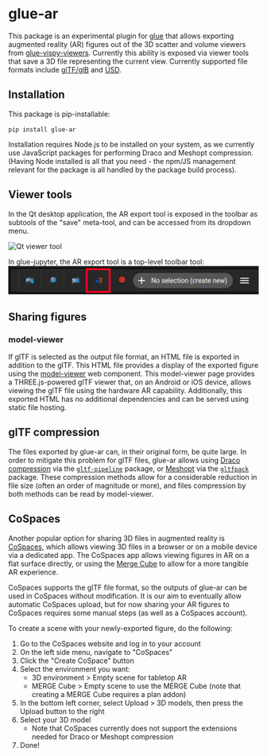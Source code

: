 # glue-ar

This package is an experimental plugin for [glue](<ttps://glueviz.org/>) that allows exporting augmented reality (AR)
figures out of the 3D scatter and volume viewers from [glue-vispy-viewers](https://github.com/glue-viz/glue-vispy-viewers).
Currently this ability is exposed via viewer tools that save a 3D file representing the current view. Currently supported
file formats include [glTF/glB](https://www.khronos.org/gltf/) and [USD](https://openusd.org/release/index.html).


## Installation

This package is pip-installable:

```
pip install glue-ar
```

Installation requires Node.js to be installed on your system, as we currently use JavaScript packages for performing
Draco and Meshopt compression. (Having Node installed is all that you need - the npm/JS management relevant for the
package is all handled by the package build process).


## Viewer tools

In the Qt desktop application, the AR export tool is exposed in the toolbar as subtools of the "save" meta-tool, and can be accessed from its dropdown menu.

![Qt viewer tool](https://raw.githubusercontent.com/glue-viz/glue-ar/master/docs/assets/viewer_tool.gif)

In glue-jupyter, the AR export tool is a top-level toolbar tool:
![Jupyter viewer tool](https://raw.githubusercontent.com/Carifio24/glue-ar/master/docs/assets/viewer_tool_jupyter.png)

## Sharing figures

### model-viewer

If glTF is selected as the output file format, an HTML file is exported in addition to the glTF. This HTML file provides a display
of the exported figure using the [model-viewer](https://modelviewer.dev) web component. This model-viewer page provides a THREE.js-powered
glTF viewer that, on an Android or iOS device, allows viewing the glTF file using the hardware AR capability. Additionally, this exported HTML
has no additional dependencies and can be served using static file hosting.

## glTF compression

The files exported by glue-ar can, in their original form, be quite large. In order to mitigate this problem for glTF files, glue-ar allows using 
[Draco compression](https://google.github.io/draco/) via the [`gltf-pipeline`](https://github.com/CesiumGS/gltf-pipeline) package, or
[Meshopt](https://meshoptimizer.org/) via the [`gltfpack`](https://meshoptimizer.org/gltf/) package.
These compression methods allow for a considerable reduction in file size (often an order of magnitude or more),
and files compression by both methods can be read by model-viewer.

## CoSpaces

Another popular option for sharing 3D files in augmented reality is [CoSpaces](https://www.cospaces.io), which allows viewing 3D files in a browser
or on a mobile device via a dedicated app. The CoSpaces app allows viewing figures in AR on a flat surface directly, or using the [Merge Cube](https://mergeedu.com/cube)
to allow for a more tangible AR experience.

CoSpaces supports the glTF file format, so the outputs of glue-ar can be used in CoSpaces without modification. It is our aim to eventually allow
automatic CoSpaces upload, but for now sharing your AR figures to CoSpaces requires some manual steps (as well as a CoSpaces account).

To create a scene with your newly-exported figure, do the following:
1. Go to the CoSpaces website and log in to your account
2. On the left side menu, navigate to "CoSpaces"
3. Click the "Create CoSpace" button
4. Select the environment you want:
    * 3D environment > Empty scene for tabletop AR
    * MERGE Cube > Empty scene to use the MERGE Cube (note that creating a MERGE Cube requires a plan addon)
5. In the bottom left corner, select Upload > 3D models, then press the Upload button to the right
6. Select your 3D model
    * Note that CoSpaces currently does not support the extensions needed for Draco or Meshopt compression
7. Done!
